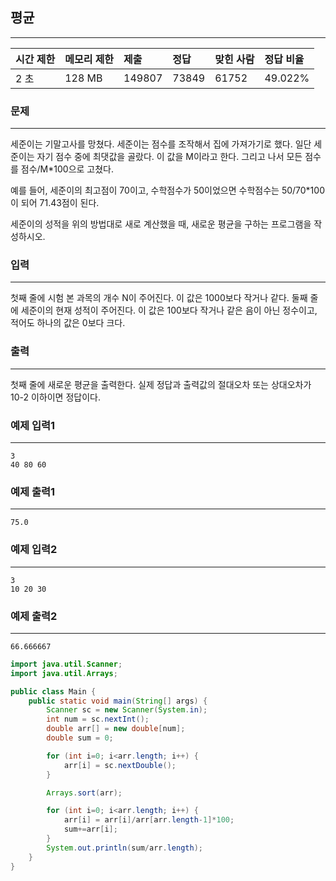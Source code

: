 ## 평균

---

| 시간 제한 | 메모리 제한 | 제출   | 정답  | 맞힌 사람 | 정답 비율 |
| :-------- | :---------- | :----- | :---- | :-------- | :-------- |
| 2 초      | 128 MB      | 149807 | 73849 | 61752     | 49.022%   |

### 문제

---

세준이는 기말고사를 망쳤다. 세준이는 점수를 조작해서 집에 가져가기로 했다. 일단 세준이는 자기 점수 중에 최댓값을 골랐다. 이 값을 M이라고 한다. 그리고 나서 모든 점수를 점수/M\*100으로 고쳤다.

예를 들어, 세준이의 최고점이 70이고, 수학점수가 50이었으면 수학점수는 50/70\*100이 되어 71.43점이 된다.

세준이의 성적을 위의 방법대로 새로 계산했을 때, 새로운 평균을 구하는 프로그램을 작성하시오.

### 입력

---

첫째 줄에 시험 본 과목의 개수 N이 주어진다. 이 값은 1000보다 작거나 같다. 둘째 줄에 세준이의 현재 성적이 주어진다. 이 값은 100보다 작거나 같은 음이 아닌 정수이고, 적어도 하나의 값은 0보다 크다.

### 출력

---

첫째 줄에 새로운 평균을 출력한다. 실제 정답과 출력값의 절대오차 또는 상대오차가 10-2 이하이면 정답이다.

### 예제 입력1

---

```
3
40 80 60
```

### 예제 출력1

---

```
75.0
```

### 예제 입력2

---

```
3
10 20 30
```

### 예제 출력2

---

```
66.666667
```

```java
import java.util.Scanner;
import java.util.Arrays;

public class Main {
    public static void main(String[] args) {
        Scanner sc = new Scanner(System.in);
        int num = sc.nextInt();
        double arr[] = new double[num];
        double sum = 0;

        for (int i=0; i<arr.length; i++) {
            arr[i] = sc.nextDouble();
        }

        Arrays.sort(arr);

        for (int i=0; i<arr.length; i++) {
            arr[i] = arr[i]/arr[arr.length-1]*100;
            sum+=arr[i];
        }
        System.out.println(sum/arr.length);
    }
}
```
